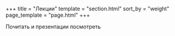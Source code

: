 +++
title = "Лекции"
template = "section.html"
sort_by = "weight"
page_template = "page.html"
+++

Почитать и презентации посмотреть
